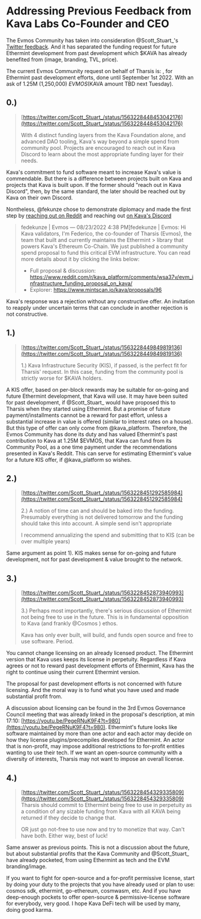 # Addressing Previous Feedback from Kava Labs Co-Founder and CEO

The Evmos Community has taken into consideration @Scott_Stuart_'s [Twitter feedback](https://twitter.com/Scott_Stuart_/status/1563228443436728321). And it has separated the funding request for future Ethermint development from past development which $KAVA has already benefited from (image, branding, TVL, price).

The current Evmos Community request on behalf of Tharsis is: <LINK last Reddit post>, for Ethermint past development efforts, done until September 1st 2022. With an ask of 1.25M (1,250,000) $EVMOS ($KAVA amount TBD next Tuesday).

## 0.)
> [https://twitter.com/Scott_Stuart_/status/1563228448453042176](https://twitter.com/Scott_Stuart_/status/1563228448453042176)
>
> With 4 distinct funding layers from the Kava Foundation alone, and advanced DAO tooling, Kava's way beyond a simple spend from community pool. 
> Projects are encouraged to reach out in Kava Discord to learn about the most appropriate funding layer for their needs.

Kava's commitment to fund software meant to increase Kava's value is commendable. But there is a difference between projects built on Kava and projects that Kava is built upon. If the former should "reach out in Kava Discord", then, by the same standard, the later should be reached out by Kava on their own Discord.

Nontheless, @fekunze chose to demonstrate diplomacy and made the first step by [reaching out on Reddit](https://www.reddit.com/r/kava_platform/comments/wsa37v/evm_infrastructure_funding_proposal_on_kava/) and reaching out [on Kava's Discord](https://discord.com/channels/704389840614981673/704390145373372526/1011630510369427597) 

> fedekunze | Evmos — 08/23/2022
> 4:38 PM]fedekunze | Evmos: Hi Kava validators, I'm Federico, the co-founder of Tharsis (Evmos), the team that built and currently maintains the Ethermint > library that powers Kava's Ethereum Co-Chain. We just published a community spend proposal to fund this critical EVM infrastructure. You can read more details about it by clicking the links below:
> - Full proposal & discussion: https://www.reddit.com/r/kava_platform/comments/wsa37v/evm_infrastructure_funding_proposal_on_kava/
> - Explorer: https://www.mintscan.io/kava/proposals/96

Kava's response was a rejection without any constructive offer. An invitation to reapply under uncertain terms that can conclude in another rejection is not constructive.

## 1.)
> [https://twitter.com/Scott_Stuart_/status/1563228449849819136](https://twitter.com/Scott_Stuart_/status/1563228449849819136)
>
> 1.) Kava Infrastructure Security (KIS), if passed, is the perfect fit for Tharsis' request. In this case, funding from the community pool is strictly worse for $KAVA holders.

A KIS offer, based on per-block rewards may be suitable for on-going and future Ethermint development, that Kava will use. It may have been suited for past development, if @Scott_Stuart_ would have proposed this to Tharsis when they started using Ethermint. But a promise of future payment/installments cannot be a reward for past effort, unless a substantial increase in value is offered (similar to interest rates on a house). But this type of offer can only come from @kava_platform.
Therefore, the Evmos Community has done its duty and has valued Ethermint's past contribution to Kava at 1.25M $EVMOS, that Kava can fund from its Community Pool, as a one time payment under the recommendations presented in Kava's Reddit. This can serve for estimating Ethermint's value for a future KIS offer, if @kava_platform so wishes.

## 2.)
> [https://twitter.com/Scott_Stuart_/status/1563228451292585984](https://twitter.com/Scott_Stuart_/status/1563228451292585984)
>
> 2.) A notion of time can and should be baked into the funding. Presumably everything is not delivered tomorrow and the funding should take this into account. A simple send isn't appropriate
> 
> I recommend annualizing the spend and submitting that to KIS (can be over multiple years)

Same argument as point 1). KIS makes sense for on-going and future development, not for past development & value brought to the network.

## 3.)
> [https://twitter.com/Scott_Stuart_/status/1563228452873940993](https://twitter.com/Scott_Stuart_/status/1563228452873940993)
>
> 3.) Perhaps most importantly, there's serious discussion of Ethermint not being free to use in the future. This is in fundamental opposition to Kava (and frankly 
> @Cosmos
> ) ethos.
> 
> Kava has only ever built, will build, and funds open source and free to use software. Period.


You cannot change licensing on an already licensed product. The Ethermint version that Kava uses keeps its license in perpetuity. Regardless if Kava agrees or not to reward past development efforts of Ethermint, Kava has the right to continue using their current Ethermint version. 

The proposal for past development efforts is not concerned with future licensing. And the moral way is to fund what you have used and made substantial profit from.

A discussion about licensing can be found in the 3rd Evmos Governance Council meeting that was already linked in the proposal's description, at min 17:10: [https://youtu.be/PegeRNuK9F4?t=980](https://youtu.be/PegeRNuK9F4?t=980). Ethermint's future looks like software maintained by more than one actor and each actor may decide on how they license plugins/precompiles developed for Ethermint.
An actor that is non-profit, may impose additional restrictions to for-profit entities wanting to use their tech. If we want an open-source community with a diversity of interests, Tharsis may not want to impose an overall license.

## 4.)
> [https://twitter.com/Scott_Stuart_/status/1563228454329335809](https://twitter.com/Scott_Stuart_/status/1563228454329335809)
> Tharsis should commit to Ethermint being free to use in perpetuity as a condition of any sizable funding from Kava with all KAVA being returned if they decide to change that.
> 
> OR just go not-free to use now and try to monetize that way. Can't have both. Either way, best of luck!

Same answer as previous points. This is not a discussion about the future, but about substantial profits that the Kava Community and @Scott_Stuart_ have already pocketed, from using Ethermint as tech and the EVM branding/image.

If you want to fight for open-source and a for-profit permissive license, start by doing your duty to the projects that you have already used or plan to use: cosmos sdk, ethermint, go-ethereum, cosmwasm, etc. And if you have deep-enough pockets to offer open-source & permissive-license software for everybody, very good. I hope Kava DeFi tech will be used by many, doing good karma.


